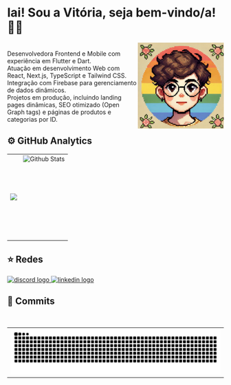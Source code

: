<h1> Iai! Sou a Vitória, seja bem-vindo/a! 👩‍💻 </h1> 
<img src="assets/avatar.jpg" alt="Avatar" width="200" height="200" align="right">


<div>
   <br> 
Desenvolvedora Frontend e Mobile com experiência em Flutter e Dart.    <br> 
Atuação em desenvolvimento Web com React, Next.js, TypeScript e Tailwind CSS.    <br> 
Integração com Firebase para gerenciamento de dados dinâmicos.    <br> 
Projetos em produção, incluindo landing pages dinâmicas, SEO otimizado (Open Graph tags) e páginas de produtos e categorias por ID.  <br> 
</div>

<h2>⚙️ GitHub Analytics</h2>
<table>
  <tr>
    <td>
      <img
        align="left"
     src="https://github-readme-streak-stats.herokuapp.com/?user=VitoriaSantanaS&theme=dark&hide_border=false"
      />
    </td>
    <td>
      <img
        align="left" height="195"
       src="https://github-readme-stats.vercel.app/api/top-langs/?username=VitoriaSantanaS&theme=dark&hide_border=false&include_all_commits=true&count_private=true&layout=compact"
      alt="Github Stats"
      />
    </td>
  </tr>
</table>




<h2> ⭐ Redes </h2> 

<div align="left">
   <a href="https://discordapp.com/users/vivi.ss"><img src="https://img.shields.io/static/v1?message=Discord&logo=discord&label=&color=7289DA&logoColor=white&labelColor=&style=for-the-badge" height="35" alt="discord logo"  /> </a>
  <a href="https://www.linkedin.com/in/vit%C3%B3ria-santana-569335322/"><img src="https://img.shields.io/static/v1?message=LinkedIn&logo=linkedin&label=&color=0077B5&logoColor=white&labelColor=&style=for-the-badge" height="35" alt="linkedin logo" /> </a>
</div>

<h2> 🚀 Commits </h2>

<br clear="both">

<table>
   <tr>
      <td>
         <img src="https://raw.githubusercontent.com/VitoriaSantanaS/VitoriaSantanaS/output/snake.svg" alt="Snake animation" />
      </td>
   </tr>
</table>

